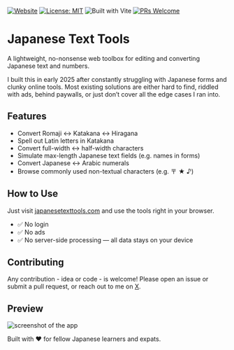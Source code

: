 [![Website](https://img.shields.io/website?down_color=red&down_message=offline&up_color=green&up_message=online&url=https%3A%2F%2Fjapanesetexttools.com)](https://japanesetexttools.com)
[![License: MIT](https://img.shields.io/badge/License-MIT-yellow.svg)](LICENSE)
![Built with Vite](https://img.shields.io/badge/built%20with-vite-646CFF?logo=vite&logoColor=white)
[![PRs Welcome](https://img.shields.io/badge/PRs-welcome-brightgreen.svg)](https://github.com/RNXT01/japanese-text-tools/pulls)

# Japanese Text Tools

A lightweight, no-nonsense web toolbox for editing and converting Japanese text and numbers.

I built this in early 2025 after constantly struggling with Japanese forms and clunky online tools. Most existing solutions are either hard to find, riddled with ads, behind paywalls, or just don’t cover all the edge cases I ran into.

## Features

- Convert Romaji ↔ Katakana ↔ Hiragana
- Spell out Latin letters in Katakana
- Convert full-width ↔ half-width characters
- Simulate max-length Japanese text fields (e.g. names in forms)
- Convert Japanese ↔ Arabic numerals
- Browse commonly used non-textual characters (e.g. 〒 ★ ♪)

## How to Use

Just visit [japanesetexttools.com](https://japanesetexttools.com) and use the tools right in your browser.

- ✅ No login
- ✅ No ads
- ✅ No server-side processing — all data stays on your device

## Contributing

Any contribution - idea or code - is welcome! Please open an issue or submit a pull request, or reach out to me on [X](https://x.com/s3ndev).

## Preview

![screenshot of the app](https://japanesetexttools.com/2025-04-08-screenshot.png)

Built with ❤️ for fellow Japanese learners and expats.
